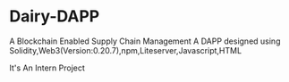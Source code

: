 # Dairy-DAPP
A Blockchain Enabled Supply Chain Management
A DAPP designed using Solidity,Web3(Version:0.20.7),npm,Liteserver,Javascript,HTML


It's An Intern Project
